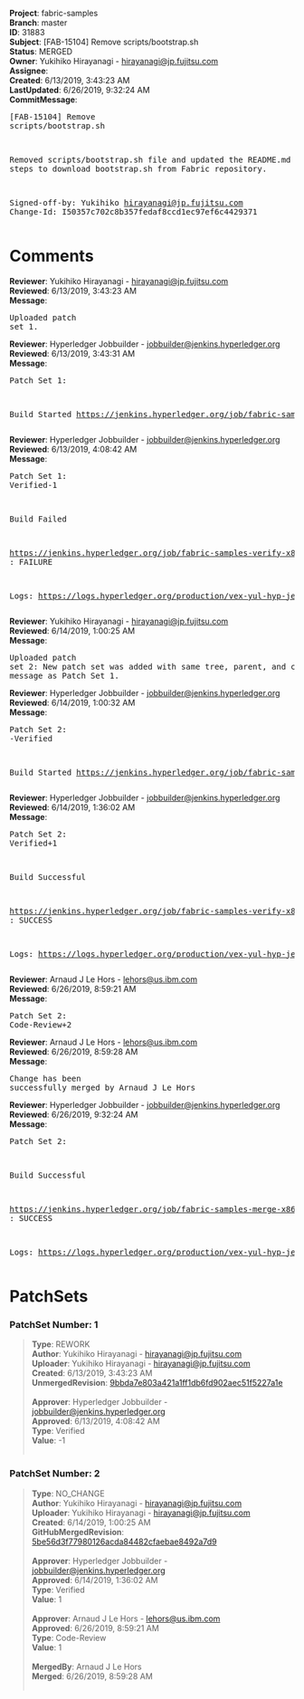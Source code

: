 <strong>Project</strong>: fabric-samples<br><strong>Branch</strong>: master<br><strong>ID</strong>: 31883<br><strong>Subject</strong>: [FAB-15104] Remove scripts/bootstrap.sh<br><strong>Status</strong>: MERGED<br><strong>Owner</strong>: Yukihiko Hirayanagi - hirayanagi@jp.fujitsu.com<br><strong>Assignee</strong>:<br><strong>Created</strong>: 6/13/2019, 3:43:23 AM<br><strong>LastUpdated</strong>: 6/26/2019, 9:32:24 AM<br><strong>CommitMessage</strong>:<br><pre>[FAB-15104] Remove scripts/bootstrap.sh

Removed scripts/bootstrap.sh file and updated the README.md
with steps to download bootstrap.sh from Fabric repository.

Signed-off-by: Yukihiko <hirayanagi@jp.fujitsu.com>
Change-Id: I50357c702c8b357fedaf8ccd1ec97ef6c4429371
</pre><h1>Comments</h1><strong>Reviewer</strong>: Yukihiko Hirayanagi - hirayanagi@jp.fujitsu.com<br><strong>Reviewed</strong>: 6/13/2019, 3:43:23 AM<br><strong>Message</strong>: <pre>Uploaded patch set 1.</pre><strong>Reviewer</strong>: Hyperledger Jobbuilder - jobbuilder@jenkins.hyperledger.org<br><strong>Reviewed</strong>: 6/13/2019, 3:43:31 AM<br><strong>Message</strong>: <pre>Patch Set 1:

Build Started https://jenkins.hyperledger.org/job/fabric-samples-verify-x86_64/293/</pre><strong>Reviewer</strong>: Hyperledger Jobbuilder - jobbuilder@jenkins.hyperledger.org<br><strong>Reviewed</strong>: 6/13/2019, 4:08:42 AM<br><strong>Message</strong>: <pre>Patch Set 1: Verified-1

Build Failed 

https://jenkins.hyperledger.org/job/fabric-samples-verify-x86_64/293/ : FAILURE

Logs: https://logs.hyperledger.org/production/vex-yul-hyp-jenkins-3/fabric-samples-verify-x86_64/293</pre><strong>Reviewer</strong>: Yukihiko Hirayanagi - hirayanagi@jp.fujitsu.com<br><strong>Reviewed</strong>: 6/14/2019, 1:00:25 AM<br><strong>Message</strong>: <pre>Uploaded patch set 2: New patch set was added with same tree, parent, and commit message as Patch Set 1.</pre><strong>Reviewer</strong>: Hyperledger Jobbuilder - jobbuilder@jenkins.hyperledger.org<br><strong>Reviewed</strong>: 6/14/2019, 1:00:32 AM<br><strong>Message</strong>: <pre>Patch Set 2: -Verified

Build Started https://jenkins.hyperledger.org/job/fabric-samples-verify-x86_64/298/</pre><strong>Reviewer</strong>: Hyperledger Jobbuilder - jobbuilder@jenkins.hyperledger.org<br><strong>Reviewed</strong>: 6/14/2019, 1:36:02 AM<br><strong>Message</strong>: <pre>Patch Set 2: Verified+1

Build Successful 

https://jenkins.hyperledger.org/job/fabric-samples-verify-x86_64/298/ : SUCCESS

Logs: https://logs.hyperledger.org/production/vex-yul-hyp-jenkins-3/fabric-samples-verify-x86_64/298</pre><strong>Reviewer</strong>: Arnaud J Le Hors - lehors@us.ibm.com<br><strong>Reviewed</strong>: 6/26/2019, 8:59:21 AM<br><strong>Message</strong>: <pre>Patch Set 2: Code-Review+2</pre><strong>Reviewer</strong>: Arnaud J Le Hors - lehors@us.ibm.com<br><strong>Reviewed</strong>: 6/26/2019, 8:59:28 AM<br><strong>Message</strong>: <pre>Change has been successfully merged by Arnaud J Le Hors</pre><strong>Reviewer</strong>: Hyperledger Jobbuilder - jobbuilder@jenkins.hyperledger.org<br><strong>Reviewed</strong>: 6/26/2019, 9:32:24 AM<br><strong>Message</strong>: <pre>Patch Set 2:

Build Successful 

https://jenkins.hyperledger.org/job/fabric-samples-merge-x86_64/73/ : SUCCESS

Logs: https://logs.hyperledger.org/production/vex-yul-hyp-jenkins-3/fabric-samples-merge-x86_64/73</pre><h1>PatchSets</h1><h3>PatchSet Number: 1</h3><blockquote><strong>Type</strong>: REWORK<br><strong>Author</strong>: Yukihiko Hirayanagi - hirayanagi@jp.fujitsu.com<br><strong>Uploader</strong>: Yukihiko Hirayanagi - hirayanagi@jp.fujitsu.com<br><strong>Created</strong>: 6/13/2019, 3:43:23 AM<br><strong>UnmergedRevision</strong>: [9bbda7e803a421a1ff1db6fd902aec51f5227a1e](https://github.com/hyperledger-gerrit-archive/fabric-samples/commit/9bbda7e803a421a1ff1db6fd902aec51f5227a1e)<br><br><strong>Approver</strong>: Hyperledger Jobbuilder - jobbuilder@jenkins.hyperledger.org<br><strong>Approved</strong>: 6/13/2019, 4:08:42 AM<br><strong>Type</strong>: Verified<br><strong>Value</strong>: -1<br><br></blockquote><h3>PatchSet Number: 2</h3><blockquote><strong>Type</strong>: NO_CHANGE<br><strong>Author</strong>: Yukihiko Hirayanagi - hirayanagi@jp.fujitsu.com<br><strong>Uploader</strong>: Yukihiko Hirayanagi - hirayanagi@jp.fujitsu.com<br><strong>Created</strong>: 6/14/2019, 1:00:25 AM<br><strong>GitHubMergedRevision</strong>: [5be56d3f77980126acda84482cfaebae8492a7d9](https://github.com/hyperledger-gerrit-archive/fabric-samples/commit/5be56d3f77980126acda84482cfaebae8492a7d9)<br><br><strong>Approver</strong>: Hyperledger Jobbuilder - jobbuilder@jenkins.hyperledger.org<br><strong>Approved</strong>: 6/14/2019, 1:36:02 AM<br><strong>Type</strong>: Verified<br><strong>Value</strong>: 1<br><br><strong>Approver</strong>: Arnaud J Le Hors - lehors@us.ibm.com<br><strong>Approved</strong>: 6/26/2019, 8:59:21 AM<br><strong>Type</strong>: Code-Review<br><strong>Value</strong>: 1<br><br><strong>MergedBy</strong>: Arnaud J Le Hors<br><strong>Merged</strong>: 6/26/2019, 8:59:28 AM<br><br></blockquote>